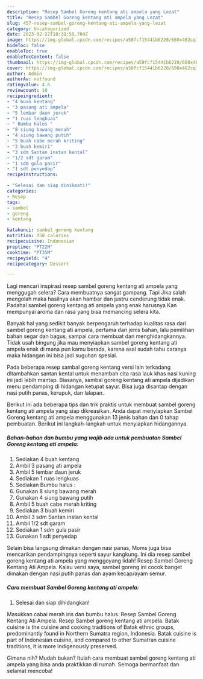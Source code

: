 ```yaml
---
description: "Resep Sambel Goreng kentang ati ampela yang Lezat"
title: "Resep Sambel Goreng kentang ati ampela yang Lezat"
slug: 457-resep-sambel-goreng-kentang-ati-ampela-yang-lezat
category: Uncategorized
date: 2023-02-22T10:38:50.704Z
image: https://img-global.cpcdn.com/recipes/a58fcf15441b6220/680x482cq70/sambel-goreng-kentang-ati-ampela-foto-resep-utama.jpg
hideToc: false
enableToc: true
enableTocContent: false
thumbnail: https://img-global.cpcdn.com/recipes/a58fcf15441b6220/680x482cq70/sambel-goreng-kentang-ati-ampela-foto-resep-utama.jpg
cover: https://img-global.cpcdn.com/recipes/a58fcf15441b6220/680x482cq70/sambel-goreng-kentang-ati-ampela-foto-resep-utama.jpg
author: Admin
authorAv: notfound
ratingvalue: 4.6
reviewcount: 10
recipeingredient:
- "4 buah kentang"
- "3 pasang ati ampela"
- "5 lembar daun jeruk"
- "1 ruas lengkuas"
- " Bumbu halus "
- "8 siung bawang merah"
- "4 siung bawang putih"
- "5 buah cabe merah kriting"
- "3 buah kemiri"
- "3 sdm Santan instan kental"
- "1/2 sdt garam"
- "1 sdm gula pasir"
- "1 sdt penyedap"
recipeinstructions:

- "Selesai dan siap dinikmati!"
categories:
- Resep
tags:
- sambel
- goreng
- kentang

katakunci: sambel goreng kentang 
nutrition: 250 calories
recipecuisine: Indonesian
preptime: "PT22M"
cooktime: "PT35M"
recipeyield: "4"
recipecategory: Dessert

---
```



Lagi mencari inspirasi resep sambel goreng kentang ati ampela yang menggugah selera? Cara membuatnya sangat gampang. Tapi Jika salah mengolah maka hasilnya akan hambar dan justru cenderung tidak enak. Padahal sambel goreng kentang ati ampela yang enak harusnya Kan mempunyai aroma dan rasa yang bisa memancing selera kita.


Banyak hal yang sedikit banyak berpengaruh terhadap kualitas rasa dari sambel goreng kentang ati ampela, pertama dari jenis bahan, lalu pemilihan bahan segar dan bagus, sampai cara membuat dan menghidangkannya. Tidak usah bingung jika mau menyiapkan sambel goreng kentang ati ampela enak di mana pun kamu berada, karena asal sudah tahu caranya maka hidangan ini bisa jadi suguhan spesial.

Pada beberapa resep sambal goreng kentang versi lain terkadang ditambahkan santan kental untuk menambah cita rasa lauk khas nasi kuning ini jadi lebih mantap. Biasanya, sambal goreng kentang ati ampela dijadikan menu pendamping di hidangan ketupat sayur. Bisa juga disantap dengan nasi putih panas, kerupuk, dan lalapan.


Berikut ini ada beberapa tips dan trik praktis untuk membuat sambel goreng kentang ati ampela yang siap dikreasikan. Anda dapat menyiapkan Sambel Goreng kentang ati ampela menggunakan 13 jenis bahan dan 0 tahap pembuatan. Berikut ini langkah-langkah untuk menyiapkan hidangannya.

<!--inarticleads1-->

##### Bahan-bahan dan bumbu yang wajib ada untuk pembuatan Sambel Goreng kentang ati ampela:

1. Sediakan 4 buah kentang
1. Ambil 3 pasang ati ampela
1. Ambil 5 lembar daun jeruk
1. Sediakan 1 ruas lengkuas
1. Sediakan  Bumbu halus :
1. Gunakan 8 siung bawang merah
1. Gunakan 4 siung bawang putih
1. Ambil 5 buah cabe merah kriting
1. Sediakan 3 buah kemiri
1. Ambil 3 sdm Santan instan kental
1. Ambil 1/2 sdt garam
1. Sediakan 1 sdm gula pasir
1. Gunakan 1 sdt penyedap


Selain bisa langsung dimakan dengan nasi panas, Moms juga bisa mencarikan pendampingnya seperti sayur kangkung. Ini dia resep sambel goreng kentang ati ampela yang menggoyang lidah! Resep Sambel Goreng Kentang Ati Ampela. Kalau versi saya, sambel goreng ini cocok banget dimakan dengan nasi putih panas dan ayam kecap/ayam semur. 

<!--inarticleads2-->

##### Cara membuat Sambel Goreng kentang ati ampela:


1. Selesai dan siap dihidangkan!

Masukkan cabai merah iris dan bumbu halus. Resep Sambel Goreng Kentang Ati Ampela. Resep Sambel goreng kentang ati ampela. Batak cuisine is the cuisine and cooking traditions of Batak ethnic groups, predominantly found in Northern Sumatra region, Indonesia. Batak cuisine is part of Indonesian cuisine, and compared to other Sumatran cuisine traditions, it is more indigenously preserved. 

Gimana nih? Mudah bukan? Itulah cara membuat sambel goreng kentang ati ampela yang bisa anda praktikkan di rumah. Semoga bermanfaat dan selamat mencoba!
